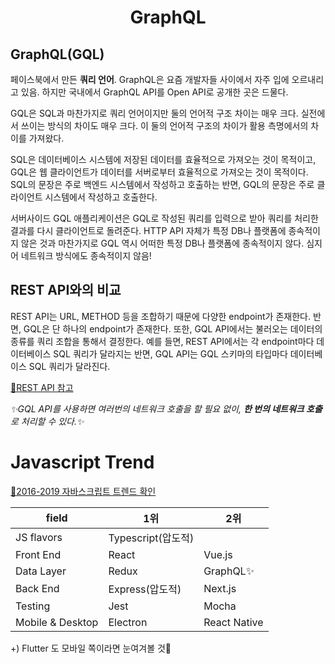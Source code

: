 # <center>GraphQL</center>

## GraphQL(GQL)
페이스북에서 만든 **쿼리 언어**. GraphQL은 요즘 개발자들 사이에서 자주 입에 오르내리고 있음. 하지만 국내에서 GraphQL API를 Open API로 공개한 곳은 드물다.

GQL은 SQL과 마찬가지로 쿼리 언어이지만 둘의 언어적 구조 차이는 매우 크다. 실전에서 쓰이는 방식의 차이도 매우 크다. 이 둘의 언어적 구조의 차이가 활용 측명에서의 차이를 가져왔다.

SQL은 데이터베이스 시스템에 저장된 데이터를 효율적으로 가져오는 것이 목적이고, GQL은 웹 클라이언트가 데이터를 서버로부터 효율적으로 가져오는 것이 목적이다. SQL의 문장은 주로 백엔드 시스템에서 작성하고 호출하는 반면, GQL의 문장은 주로 클라이언트 시스템에서 작성하고 호출한다. 

서버사이드 GQL 애플리케이션은 GQL로 작성된 쿼리를 입력으로 받아 쿼리를 처리한 결과를 다시 클라이언트로 돌려준다. HTTP API 자체가 특정 DB나 플랫폼에 종속적이지 않은 것과 마찬가지로 GQL 역시 어떠한 특정 DB나 플랫폼에 종속적이지 않다. 심지어 네트워크 방식에도 종속적이지 않음!

## REST API와의 비교
REST API는 URL, METHOD 등을 조합하기 때문에 다양한 endpoint가 존재한다. 반면, GQL은 단 하나의 endpoint가 존재한다. 또한, GQL API에서는 불러오는 데이터의 종류를 쿼리 조합을 통해서 결정한다. 예를 들면, REST API에서는 각 endpoint마다 데이터베이스 SQL 쿼리가 달라지는 반면, GQL API는 GQL 스키마의 타입마다 데이터베이스 SQL 쿼리가 달라진다. 

[📌REST API 참고](https://github.com/rkdls8268/TIL/blob/main/BE/nodeJs.md)

_✨GQL API를 사용하면 여러번의 네트워크 호출을 할 필요 없이, **한 번의 네트워크 호출**로 처리할 수 있다.✨_

# Javascript Trend
[📌2016-2019 자바스크립트 트렌드 확인](https://2019.stateofjs.com/overview/)

|field|1위|2위|
|-----|---|---|
|JS flavors|Typescript(압도적)||
|Front End|React|Vue.js|
|Data Layer|Redux|GraphQL✨|
|Back End|Express(압도적)|Next.js|
|Testing|Jest|Mocha|
|Mobile & Desktop|Electron|React Native|
+) Flutter 도 모바일 쪽이라면 눈여겨볼 것👀